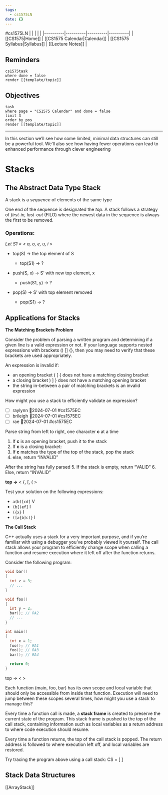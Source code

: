 ```yaml
---
tags:
  - cs1575LN
date: {}
---
```

#cs1575LN
|  |  |  |  |
|----------|----------|----------|----------|
| [[CS1575|Home]] | [[CS1575 Calendar|Calendar]] | [[CS1575 Syllabus|Syllabus]] | [[Lecture Notes]] |


## Reminders

```query
cs1575task
where done = false
render [[template/topic]]
```

## Objectives

```query
task
where page = "CS1575 Calendar" and done = false
limit 3
order by pos
render [[template/topic]]
```
---

In this section we’ll see how some limited, minimal data structures can still be a powerful tool. We’ll also see how having fewer operations can lead to enhanced performance through clever engineering

# Stacks

## The Abstract Data Type Stack

A stack is a _sequence_ of elements of the same type

One end of the sequence is designated the _top_. A stack follows a strategy of _first-in, last-out_ (FILO) where the newest data in the sequence is always the first to be removed.

### Operations:

_Let S1 = < a, o, e, u, i >_
* top(S) -> the top element of S
  * top(S1) -> ?
    
* push(S, x) -> S’ with new top element, x
  * push(S1, y) -> ?
    
* pop(S) -> S’ with top element removed
  * pop(S1) -> ? 

## Applications for Stacks

**The Matching Brackets Problem**

Consider the problem of parsing a written program and determining if a given line is a valid expression or not. If your language supports nested expressions with brackets () [] {}, then you may need to verify that these brackets are used appropriately.

An expression is invalid if:
* an opening bracket ( [ { does not have a matching closing bracket
* a closing bracket ) ] } does not have a matching opening bracket
* the string in-between a pair of matching brackets is an invalid expression


How might you use a stack to efficiently validate an expression?

* [ ] raylynn  📅2024-07-01 #cs1575EC
* [ ] brileigh  📅2024-07-01 #cs1575EC
* [ ] rae  📅2024-07-01 #cs1575EC

Parse string from left to right, one character **c** at a time
1. If **c** is an opening bracket, push it to the stack
2. If **c** is a closing bracket:
  3. If **c** matches the type of the top of the stack, pop the stack
  4. else, return “INVALID”

After the string has fully parsed
5. If the stack is empty, return “VALID”
6. Else, return “INVALID”

**top ->** < {, [, ( >

Test your solution on the following expressions:
* ```a(b)[cd]``` V
* ```(b[)ef]``` I
* ```({x}``` I
* ```([a{b]c)}``` I

**The Call Stack**

C++ actually uses a stack for a very important purpose, and if you’re familiar with using a debugger you’ve probably viewed it yourself. The call stack allows your program to efficiently change scope when calling a function and resume execution where it left off after the function returns.

Consider the following program:
```c++
void bar()
{
  int z = 3;
  // ...
}

void foo()
{
  int y = 2;
  bar(); // RA2
  // ...
}

int main()
{
  int x = 1;
  foo(); // RA1
  foo(); // RA3
  bar(); // RA4

  return 0;
}
```

top -> < >

Each function (main, foo, bar) has its own scope and local variable that should only be accessible from inside that function. Execution will need to jump between these scopes several times, how might you use a stack to manage this?

Every time a function call is made, a **stack frame** is created to preserve the current state of the program. This stack frame is pushed to the top of the call stack, containing information such as local variables as a return address to where code execution should resume. 

Every time a function returns, the top of the call stack is popped. The return address is followed to where execution left off, and local variables are restored.

Try tracing the program above using a call stack:
CS = [  ]



## Stack Data Structures

[[ArrayStack]]